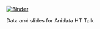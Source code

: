
[![Binder](http://mybinder.org/badge.svg)](http://mybinder.org:/repo/gte620v/graph_entity_resolution)

Data and slides for Anidata HT Talk
